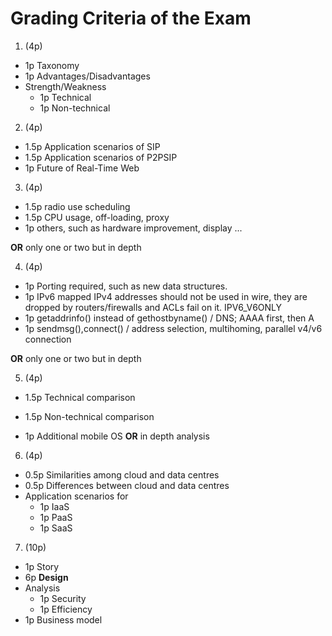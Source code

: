 Grading Criteria of the Exam
=====

1. (4p)
  - 1p Taxonomy
  - 1p Advantages/Disadvantages
  - Strength/Weakness
    - 1p Technical
    - 1p Non-technical

2. (4p)
  - 1.5p Application scenarios of SIP
  - 1.5p Application scenarios of P2PSIP
  - 1p Future of Real-Time Web

3. (4p)
  - 1.5p radio use scheduling
  - 1.5p CPU usage, off-loading, proxy
  - 1p others, such as hardware improvement, display ...

  **OR** only one or two but in depth

4. (4p)
  - 1p Porting required, such as new data structures.
  - 1p IPv6 mapped IPv4 addresses should not be used in wire,
    they are dropped by routers/firewalls and ACLs fail on it.
    IPV6_V6ONLY
  - 1p getaddrinfo() instead of gethostbyname() / DNS; AAAA first, then A
  - 1p sendmsg(),connect() / address selection, multihoming, parallel v4/v6 connection

  **OR** only one or two but in depth

5. (4p)
  - 1.5p Technical comparison
  - 1.5p Non-technical comparison

  - 1p  Additional mobile OS
  **OR** in depth analysis

6. (4p)
  - 0.5p Similarities among cloud and data centres
  - 0.5p Differences between cloud and data centres
  - Application scenarios for
    - 1p IaaS
    - 1p PaaS
    - 1p SaaS

7. (10p)
  - 1p Story
  - 6p **Design**
  - Analysis
    - 1p Security
    - 1p Efficiency
  - 1p Business model

